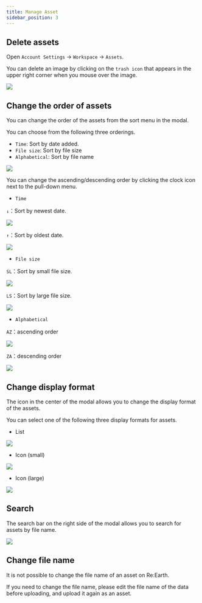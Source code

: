 ```yaml
---
title: Manage Asset
sidebar_position: 3
---
```


## Delete  assets

Open `Account Settings` -> `Workspace` -> `Assets`.

You can delete an image by clicking on the `trash icon` that appears in the upper right corner when you mouse over the image.

![](./img/3_001.png)

## Change the order of assets

You can change the order of the assets from the sort menu in the modal.

You can choose from the following three orderings.

- `Time`: Sort by date added.
- `File size`: Sort by file size
- `Alphabetical`: Sort by file name

![](./img/3_002.png)

You can change the ascending/descending order by clicking the clock icon next to the pull-down menu.

- `Time`

`↓`：Sort by newest date.

![](./img/3_003.png)

`↑`：Sort by oldest date.

![](./img/3_004.png)

- `File size`

`SL`：Sort by small file size.

![](./img/3_005.png)

`LS`：Sort by large file size.

![](./img/3_006.png)

- `Alphabetical`

`AZ`：ascending order

![](./img/3_007.png)

`ZA`：descending order

![](./img/3_008.png)

## Change display format

The icon in the center of the modal allows you to change the display format of the assets.

You can select one of the following three display formats for assets.

- List

![](./img/3_009.png)

- Icon (small)

![](./img/3_010.png)

- Icon (large)

![](./img/3_011.png)

## Search

The search bar on the right side of the modal allows you to search for assets by file name.

![](./img/3_012.png)

## Change file name

It is not possible to change the file name of an asset on Re:Earth.

If you need to change the file name, please edit the file name of the data before uploading, and upload it again as an asset.
